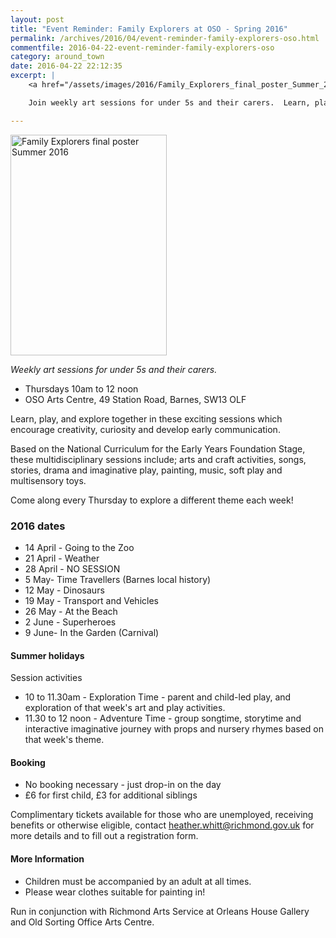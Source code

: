 ```yaml
---
layout: post
title: "Event Reminder: Family Explorers at OSO - Spring 2016"
permalink: /archives/2016/04/event-reminder-family-explorers-oso.html
commentfile: 2016-04-22-event-reminder-family-explorers-oso
category: around_town
date: 2016-04-22 22:12:35
excerpt: |
    <a href="/assets/images/2016/Family_Explorers_final_poster_Summer_2016.jpg" title="See larger version of - Family Explorers final poster Summer 2016"><img src="/assets/images/2016/Family_Explorers_final_poster_Summer_2016_thumb.jpg" width="150" height="212" alt="Family Explorers final poster Summer 2016" class="photo right" /></a>

    Join weekly art sessions for under 5s and their carers.  Learn, play, and explore together in these exciting sessions which encourage creativity, curiosity and develop early communication.

---
```


<a href="/assets/images/2016/Family_Explorers_final_poster_Summer_2016.jpg" title="See larger version of - Family Explorers final poster Summer 2016"><img src="/assets/images/2016/Family_Explorers_final_poster_Summer_2016_thumb.jpg" width="250" height="353" alt="Family Explorers final poster Summer 2016" class="photo right" /></a>

*Weekly art sessions for under 5s and their carers.*

-   Thursdays 10am to 12 noon
-   OSO Arts Centre, 49 Station Road, Barnes, SW13 OLF

Learn, play, and explore together in these exciting sessions which encourage creativity, curiosity and develop early communication.

Based on the National Curriculum for the Early Years Foundation Stage, these multidisciplinary sessions include; arts and craft activities, songs, stories, drama and imaginative play, painting, music, soft play and multisensory toys.

Come along every Thursday to explore a different theme each week!

### 2016 dates

-   14 April - Going to the Zoo
-   21 April - Weather
-   28 April - NO SESSION
-   5 May- Time Travellers (Barnes local history)
-   12 May - Dinosaurs
-   19 May - Transport and Vehicles
-   26 May - At the Beach
-   2 June - Superheroes
-   9 June- In the Garden (Carnival)

#### Summer holidays

Session activities

-   10 to 11.30am - Exploration Time - parent and child-led play, and exploration of that week's art and play activities.
-   11.30 to 12 noon - Adventure Time - group songtime, storytime and interactive imaginative journey with props and nursery rhymes based on that week's theme.

#### Booking

-   No booking necessary - just drop-in on the day
-   £6 for first child, £3 for additional siblings

Complimentary tickets available for those who are unemployed, receiving benefits or otherwise eligible, contact <heather.whitt@richmond.gov.uk> for more details and to fill out a registration form.

#### More Information

-   Children must be accompanied by an adult at all times.
-   Please wear clothes suitable for painting in!

Run in conjunction with Richmond Arts Service at Orleans House Gallery and Old Sorting Office Arts Centre.
